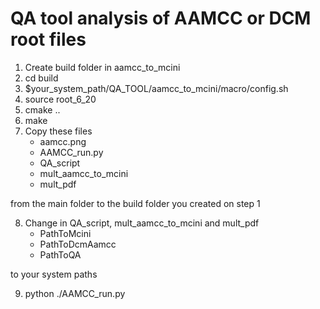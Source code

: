 # QA tool analysis of AAMCC or DCM root files

1. Create build folder in aamcc_to_mcini
2. cd build
3. $your_system_path/QA_TOOL/aamcc_to_mcini/macro/config.sh
4. source root_6_20
5. cmake ..
6. make
7. Copy these files
    * aamcc.png
    * AAMCC_run.py
    * QA_script
    * mult_aamcc_to_mcini
    * mult_pdf

from the main folder to the build folder you created on step 1

8. Change in QA_script, mult_aamcc_to_mcini and mult_pdf
    * PathToMcini
    * PathToDcmAamcc
    * PathToQA

to your system paths 

9. python ./AAMCC_run.py
